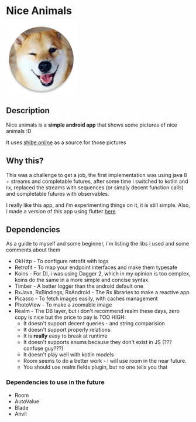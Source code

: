 # Nice Animals

![Nice icon image](app/src/main/res/mipmap-xxxhdpi/ic_launcher_round.png)

## Description

Nice animals is a **simple android app** that shows some pictures of nice 
animals :D

It uses [shibe.online](http://shibe.online) as a source for those pictures

## Why this?

This was a challenge to get a job, the first implementation was using java 8 + streams and
completable futures, after some time i switched to kotlin and rx, replaced the streams with
sequences (or simply decent function calls) and completable futures with observables.

I really like this app, and i'm experimenting things on it, it is still simple.
Also, i made a version of this app using flutter [here](https://github.com/Grohden/nice-animals-flutter)

## Dependencies

As a guide to myself and some beginner, i'm listing the libs i used and some comments about them

 * OkHttp - To configure retrofit with logs
 * Retrofit - To map your endpoint interfaces and make them typesafe
 * Koins - For DI, i was using Dagger 2, which in my opinion is too complex, koins do the same in a more
 simple and concise syntax.
 * Timber - A better logger than the android default one
 * RxJava, RxBindings, RxAndroid - The Rx libraries to make a reactive app
 * Picasso - To fetch images easily, with caches management
 * PhotoVIew - To make a zoomable image
 * Realm - The DB layer, but i don't recommend realm these days, zero copy is nice but the price to pay is TOO HIGH:
   * It doesn't support decent queries - and string comparision
   * It doesn't support properly relations
   * It is **really** easy to break at runtime
   * It doesn't supports enums because they don't exist in JS (???confuse guy???)
   * It doesn't play well with kotlin models
   * Room seems to do a better work - i will use room in the near future.
   * You should use realm fields plugin, but no one tells you that


### Dependencies to use in the future

 * Room
 * AutoValue
 * Blade
 * Anvil